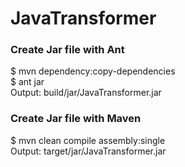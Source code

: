 # JavaTransformer

### Create Jar file with Ant
$ mvn dependency:copy-dependencies \
$ ant jar \
Output: build/jar/JavaTransformer.jar

### Create Jar file with Maven
$ mvn clean compile assembly:single \
Output: target/jar/JavaTransformer.jar
